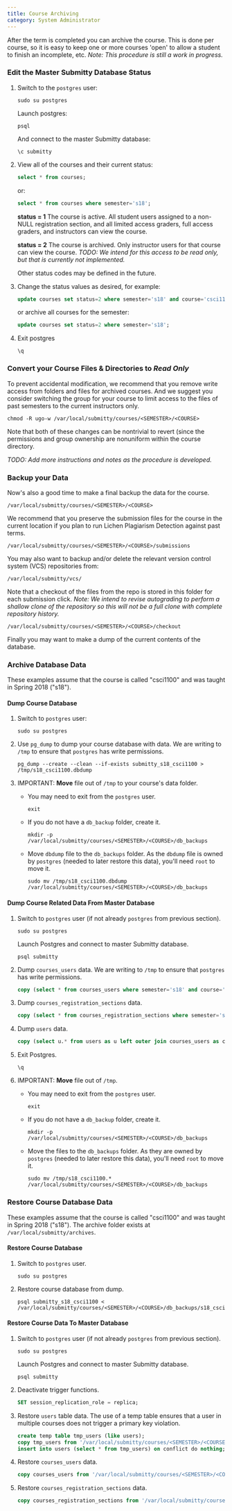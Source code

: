 ```yaml
---
title: Course Archiving
category: System Administrator
---
```


After the term is completed you can archive the course.  This is done
per course, so it is easy to keep one or more courses 'open' to
allow a student to finish an incomplete, etc.  _Note: This procedure is
still a work in progress._

### Edit the Master Submitty Database Status

1. Switch to the `postgres` user:

    ```
    sudo su postgres
    ```

    Launch postgres:

    ```
    psql
    ```

    And connect to the master Submitty database:

    ```
    \c submitty
    ```


2. View all of the courses and their current status:

   ```sql
   select * from courses;
   ```

   or:

   ```sql
   select * from courses where semester='s18';
   ```

   **status = 1**
   The course is active.  All student users
   assigned to a non-NULL registration section, and all limited access
   graders, full access graders, and instructors can view the course.

   **status = 2**
   The course is archived.  Only instructor users for
   that course can view the course.  _TODO: We intend for this access
   to be read only, but that is currently not implemented._

   Other status codes may be defined in the future.


3. Change the status values as desired, for example:

   ```sql
   update courses set status=2 where semester='s18' and course='csci1100';
   ```

   or archive all courses for the semester:

   ```sql
   update courses set status=2 where semester='s18';
   ```


4. Exit postgres

   ```
   \q
   ```


### Convert your Course Files & Directories to _Read Only_

To prevent accidental modification, we recommend that you remove write
access from folders and files for archived courses.  And we suggest
you consider switching the group for your course to limit access to
the files of past semesters to the current instructors only.

```
chmod -R ugo-w /var/local/submitty/courses/<SEMESTER>/<COURSE>
```

Note that both of these changes can be nontrivial to revert (since the
permissions and group ownership are nonuniform within the course
directory.

_TODO: Add more instructions and notes as the procedure is developed._


### Backup your Data

Now's also a good time to make a final backup the data for the course.

```
/var/local/submitty/courses/<SEMESTER>/<COURSE>
```

We recommend that you preserve the submission files for the course in
the current location if you plan to run Lichen Plagiarism Detection
against past terms.

```
/var/local/submitty/courses/<SEMESTER>/<COURSE>/submissions
```


You may also want to backup and/or delete the relevant version control system (VCS)
repositories from:

```
/var/local/submitty/vcs/
```

Note that a checkout of the files from the repo is stored in this
folder for each submission click.  _Note: We intend to revise
autograding to perform a shallow clone of the repository so this will
not be a full clone with complete repository history._

```
/var/local/submitty/courses/<SEMESTER>/<COURSE>/checkout
```

Finally you may want to make a dump of the current contents of the database.

### Archive Database Data
These examples assume that the course is called "csci1100" and was taught in Spring 2018 ("s18").

#### Dump Course Database

1. Switch to `postgres` user:

   ```
   sudo su postgres
   ```

2. Use `pg_dump` to dump your course database with data.  We are writing to `/tmp` to ensure that `postgres` has write permissions.

   ```
   pg_dump --create --clean --if-exists submitty_s18_csci1100 > /tmp/s18_csci1100.dbdump
   ```

3. IMPORTANT: **Move** file out of `/tmp` to your course's data folder.
   - You may need to exit from the `postgres` user.

      ```
      exit
      ```

   - If you do not have a `db_backup` folder, create it.

      ```
      mkdir -p /var/local/submitty/courses/<SEMESTER>/<COURSE>/db_backups
      ```

   - Move `dbdump` file to the `db_backups` folder.  As the `dbdump` file is owned by `postgres` (needed to later restore this data), you'll need `root` to move it.

      ```
      sudo mv /tmp/s18_csci1100.dbdump /var/local/submitty/courses/<SEMESTER>/<COURSE>/db_backups
      ```

#### Dump Course Related Data From Master Database

1. Switch to `postgres` user (if not already `postgres` from previous section).

   ```
   sudo su postgres
   ```

   Launch Postgres and connect to master Submitty database.

   ```
   psql submitty
   ```

2. Dump `courses_users` data.  We are writing to `/tmp` to ensure that `postgres` has write permissions.

   ```sql
   copy (select * from courses_users where semester='s18' and course='csci1100') to '/tmp/s18_csci1100.courses_users';
   ```

3. Dump `courses_registration_sections` data.

   ```sql
   copy (select * from courses_registration_sections where semester='s18' and course='csci1100') to '/tmp/s18_csci1100.registration_sections';
   ```

4. Dump `users` data.

   ```sql
   copy (select u.* from users as u left outer join courses_users as cu on u.user_id=cu.user_id where cu.semester='s18' and cu.course='csci1100') to 'tmp/s18_csci1100.users';
   ```

5. Exit Postgres.

   ```
   \q
   ```

6. IMPORTANT: **Move** file out of `/tmp`.
   - You may need to exit from the `postgres` user.

      ```
      exit
      ```

   - If you do not have a `db_backup` folder, create it.

      ```
      mkdir -p /var/local/submitty/courses/<SEMESTER>/<COURSE>/db_backups
      ```

   - Move the files to the `db_backups` folder.  As they are owned by `postgres` (needed to later restore this data), you'll need `root` to move it.

      ```
      sudo mv /tmp/s18_csci1100.* /var/local/submitty/courses/<SEMESTER>/<COURSE>/db_backups
      ```

### Restore Course Database Data
These examples assume that the course is called "csci1100" and was taught in Spring 2018 ("s18").  The archive folder exists at `/var/local/submitty/archives`.

#### Restore Course Database

1. Switch to `postgres` user.

   ```
   sudo su postgres
   ```

2. Restore course database from dump.

   ```
   psql submitty_s18_csci1100 < /var/local/submitty/courses/<SEMESTER>/<COURSE>/db_backups/s18_csci1100.dbdump
   ```

#### Restore Course Data To Master Database

1. Switch to `postgres` user (if not already `postgres` from previous section).

   ```
   sudo su postgres
   ```

   Launch Postgres and connect to master Submitty database.

   ```
   psql submitty
   ```

2. Deactivate trigger functions.

   ```sql
   SET session_replication_role = replica;
   ```

3. Restore `users` table data.  The use of a temp table ensures that a user in multiple courses does not trigger a primary key violation.

   ```sql
   create temp table tmp_users (like users);
   copy tmp_users from '/var/local/submitty/courses/<SEMESTER>/<COURSE>/db_backups/s18_csci1100.users';
   insert into users (select * from tmp_users) on conflict do nothing;
   ```

4. Restore `courses_users` data.

   ```sql
   copy courses_users from '/var/local/submitty/courses/<SEMESTER>/<COURSE>/db_backups/s18_csci1100.courses_users';
   ```

5. Restore `courses_registration_sections` data.

   ```sql
   copy courses_registration_sections from '/var/local/submitty/courses/<SEMESTER>/<COURSE>/db_backups/s18_csci1100.registration_sections'
   ```
